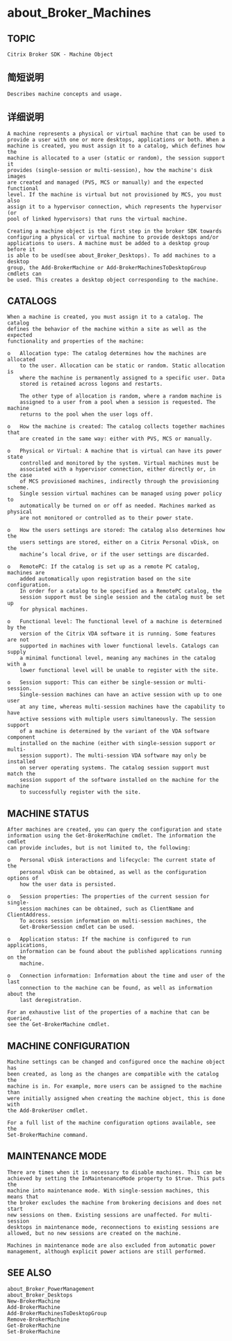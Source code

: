 # about_Broker_Machines

## TOPIC

    Citrix Broker SDK - Machine Object 
    

## 简短说明

    Describes machine concepts and usage. 
    

## 详细说明

    A machine represents a physical or virtual machine that can be used to 
    provide a user with one or more desktops, applications or both. When a 
    machine is created, you must assign it to a catalog, which defines how the 
    machine is allocated to a user (static or random), the session support it 
    provides (single-session or multi-session), how the machine's disk images 
    are created and managed (PVS, MCS or manually) and the expected functional 
    level. If the machine is virtual but not provisioned by MCS, you must also 
    assign it to a hypervisor connection, which represents the hypervisor (or 
    pool of linked hypervisors) that runs the virtual machine. 
    
    Creating a machine object is the first step in the broker SDK towards 
    configuring a physical or virtual machine to provide desktops and/or 
    applications to users. A machine must be added to a desktop group before it 
    is able to be used(see about_Broker_Desktops). To add machines to a desktop 
    group, the Add-BrokerMachine or Add-BrokerMachinesToDesktopGroup cmdlets can 
    be used. This creates a desktop object corresponding to the machine. 
    

## CATALOGS

    When a machine is created, you must assign it to a catalog. The catalog 
    defines the behavior of the machine within a site as well as the expected 
    functionality and properties of the machine: 
    
    o   Allocation type: The catalog determines how the machines are allocated 
        to the user. Allocation can be static or random. Static allocation is 
        where the machine is permanently assigned to a specific user. Data 
        stored is retained across logons and restarts. 
    
        The other type of allocation is random, where a random machine is 
        assigned to a user from a pool when a session is requested. The machine 
        returns to the pool when the user logs off. 
    
    o   How the machine is created: The catalog collects together machines that 
        are created in the same way: either with PVS, MCS or manually. 
    
    o   Physical or Virtual: A machine that is virtual can have its power state 
        controlled and monitored by the system. Virtual machines must be 
        associated with a hypervisor connection, either directly or, in the case 
        of MCS provisioned machines, indirectly through the provisioning scheme. 
        Single session virtual machines can be managed using power policy to 
        automatically be turned on or off as needed. Machines marked as physical 
        are not monitored or controlled as to their power state. 
    
    o   How the users settings are stored: The catalog also determines how the 
        users settings are stored, either on a Citrix Personal vDisk, on the 
        machine’s local drive, or if the user settings are discarded. 
    
    o   RemotePC: If the catalog is set up as a remote PC catalog, machines are 
        added automatically upon registration based on the site configuration. 
        In order for a catalog to be specified as a RemotePC catalog, the 
        session support must be single session and the catalog must be set up 
        for physical machines. 
    
    o   Functional level: The functional level of a machine is determined by the 
        version of the Citrix VDA software it is running. Some features are not 
        supported in machines with lower functional levels. Catalogs can supply 
        a minimal functional level, meaning any machines in the catalog with a 
        lower functional level will be unable to register with the site. 
    
    o   Session support: This can either be single-session or multi-session. 
        Single-session machines can have an active session with up to one user 
        at any time, whereas multi-session machines have the capability to have 
        active sessions with multiple users simultaneously. The session support 
        of a machine is determined by the variant of the VDA software component 
        installed on the machine (either with single-session support or multi- 
        session support). The multi-session VDA software may only be installed 
        on server operating systems. The catalog session support must match the 
        session support of the software installed on the machine for the machine 
        to successfully register with the site. 
    

## MACHINE STATUS

    After machines are created, you can query the configuration and state 
    information using the Get-BrokerMachine cmdlet. The information the cmdlet 
    can provide includes, but is not limited to, the following: 
    
    o   Personal vDisk interactions and lifecycle: The current state of the 
        personal vDisk can be obtained, as well as the configuration options of 
        how the user data is persisted. 
    
    o   Session properties: The properties of the current session for single- 
        session machines can be obtained, such as ClientName and ClientAddress. 
        To access session information on multi-session machines, the 
        Get-BrokerSession cmdlet can be used. 
    
    o   Application status: If the machine is configured to run applications, 
        information can be found about the published applications running on the 
        machine. 
    
    o   Connection information: Information about the time and user of the last 
        connection to the machine can be found, as well as information about the 
        last deregistration. 
    
    For an exhaustive list of the properties of a machine that can be queried, 
    see the Get-BrokerMachine cmdlet. 
    

## MACHINE CONFIGURATION

    Machine settings can be changed and configured once the machine object has 
    been created, as long as the changes are compatible with the catalog the 
    machine is in. For example, more users can be assigned to the machine than 
    were initially assigned when creating the machine object, this is done with 
    the Add-BrokerUser cmdlet. 
    
    For a full list of the machine configuration options available, see the 
    Set-BrokerMachine command. 
    

## MAINTENANCE MODE

    There are times when it is necessary to disable machines. This can be 
    achieved by setting the InMaintenanceMode property to $true. This puts the 
    machine into maintenance mode. With single-session machines, this means that 
    the broker excludes the machine from brokering decisions and does not start 
    new sessions on them. Existing sessions are unaffected. For multi-session 
    desktops in maintenance mode, reconnections to existing sessions are 
    allowed, but no new sessions are created on the machine. 
    
    Machines in maintenance mode are also excluded from automatic power 
    management, although explicit power actions are still performed. 
    

## SEE ALSO

    about_Broker_PowerManagement 
    about_Broker_Desktops 
    New-BrokerMachine 
    Add-BrokerMachine 
    Add-BrokerMachinesToDesktopGroup 
    Remove-BrokerMachine 
    Get-BrokerMachine 
    Set-BrokerMachine
